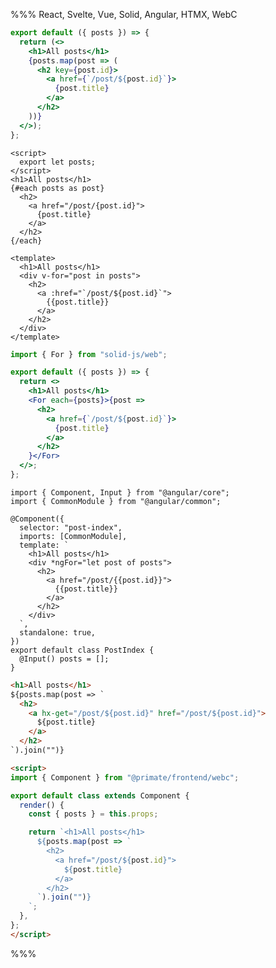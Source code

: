 %%% React, Svelte, Vue, Solid, Angular, HTMX, WebC

```jsx caption=components/PostIndex.jsx
export default ({ posts }) => {
  return (<>
    <h1>All posts</h1>
    {posts.map(post => (
      <h2 key={post.id}>
        <a href={`/post/${post.id}`}>
          {post.title}
        </a>
      </h2>
    ))}
  </>);
};
```

```svelte caption=components/PostIndex.svelte
<script>
  export let posts;
</script>
<h1>All posts</h1>
{#each posts as post}
  <h2>
    <a href="/post/{post.id}">
      {post.title}
    </a>
  </h2>
{/each}
```

```vue caption=components/PostIndex.vue
<template>
  <h1>All posts</h1>
  <div v-for="post in posts">
    <h2>
      <a :href="`/post/${post.id}`">
        {{post.title}}
      </a>
    </h2>
  </div>
</template>
```

```jsx caption=components/PostIndex.jsx
import { For } from "solid-js/web";

export default ({ posts }) => {
  return <>
    <h1>All posts</h1>
    <For each={posts}>{post =>
      <h2>
        <a href={`/post/${post.id}`}>
          {post.title}
        </a>
      </h2>
    }</For>
  </>;
};
```

```angular-ts caption=components/post-index.component.ts
import { Component, Input } from "@angular/core";
import { CommonModule } from "@angular/common";

@Component({
  selector: "post-index",
  imports: [CommonModule],
  template: `
    <h1>All posts</h1>
    <div *ngFor="let post of posts">
      <h2>
        <a href="/post/{{post.id}}">
          {{post.title}}
        </a>
      </h2>
    </div>
  `,
  standalone: true,
})
export default class PostIndex {
  @Input() posts = [];
}
```

```html caption=components/post-index.htmx
<h1>All posts</h1>
${posts.map(post => `
  <h2>
    <a hx-get="/post/${post.id}" href="/post/${post.id}">
      ${post.title}
    </a>
  </h2>
`).join("")}
```

```html caption=components/post-index.webc
<script>
import { Component } from "@primate/frontend/webc";

export default class extends Component {
  render() {
    const { posts } = this.props;

    return `<h1>All posts</h1>
      ${posts.map(post => `
        <h2>
          <a href="/post/${post.id}">
            ${post.title}
          </a>
        </h2>
      `).join("")}
    `;
  },
};
</script>
```

%%%
